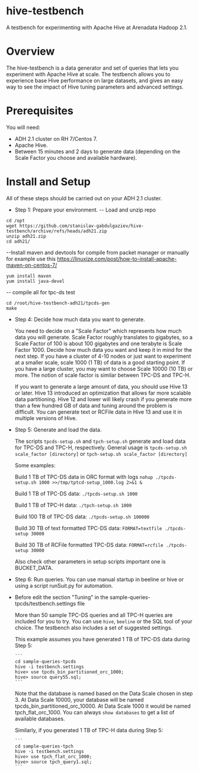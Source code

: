 hive-testbench
==============

A testbench for experimenting with Apache Hive at Arenadata Hadoop 2.1.

Overview
========

The hive-testbench is a data generator and set of queries that lets you experiment with Apache Hive at scale. The testbench allows you to experience base Hive performance on large datasets, and gives an easy way to see the impact of Hive tuning parameters and advanced settings.

Prerequisites
=============

You will need:
* ADH 2.1 cluster on RH 7/Centos 7.
* Apache Hive.
* Between 15 minutes and 2 days to generate data (depending on the Scale Factor you choose and available hardware).

Install and Setup
=================

All of these steps should be carried out on your ADH 2.1 cluster.

- Step 1: Prepare your environment.
-- Load and unzip repo
```
cd /opt
wget https://github.com/stanislav-gabdulgaziev/hive-testbench/archive/refs/heads/adh21.zip
unzip adh21.zip
cd adh21/
```

--Install maven and devtools for compile from packet manager or manually for example use this https://linuxize.com/post/how-to-install-apache-maven-on-centos-7/
```
yum install maven
yum install java-devel
```
-- compile all for tpc-ds test
```
cd /root/hive-testbench-adh21/tpcds-gen
make
```

- Step 4: Decide how much data you want to generate.

  You need to decide on a "Scale Factor" which represents how much data you will generate. Scale Factor roughly translates to gigabytes, so a Scale Factor of 100 is about 100 gigabytes and one terabyte is Scale Factor 1000. Decide how much data you want and keep it in mind for the next step. If you have a cluster of 4-10 nodes or just want to experiment at a smaller scale, scale 1000 (1 TB) of data is a good starting point. If you have a large cluster, you may want to choose Scale 10000 (10 TB) or more. The notion of scale factor is similar between TPC-DS and TPC-H.

  If you want to generate a large amount of data, you should use Hive 13 or later. Hive 13 introduced an optimization that allows far more scalable data partitioning. Hive 12 and lower will likely crash if you generate more than a few hundred GB of data and tuning around the problem is difficult. You can generate text or RCFile data in Hive 13 and use it in multiple versions of Hive.

- Step 5: Generate and load the data.

  The scripts ```tpcds-setup.sh``` and ```tpch-setup.sh``` generate and load data for TPC-DS and TPC-H, respectively. General usage is ```tpcds-setup.sh scale_factor [directory]``` or ```tpch-setup.sh scale_factor [directory]```

  Some examples:

  Build 1 TB of TPC-DS data in ORC format with logs ```nohup ./tpcds-setup.sh 1000 >>/tmp/tptcd-setup_1000.log 2>&1 &```
  
  Build 1 TB of TPC-DS data: ```./tpcds-setup.sh 1000```

  Build 1 TB of TPC-H data: ```./tpch-setup.sh 1000```

  Build 100 TB of TPC-DS data: ```./tpcds-setup.sh 100000```

  Build 30 TB of text formatted TPC-DS data: ```FORMAT=textfile ./tpcds-setup 30000```

  Build 30 TB of RCFile formatted TPC-DS data: ```FORMAT=rcfile ./tpcds-setup 30000```
  
  Also check other parameters in setup scripts important one is BUCKET_DATA.

  

- Step 6: Run queries.
  You can use manual startup in beeline or hive or using a script runSuit.py for automation. 
- Before edit the section "Tuning" in the sample-queries-tpcds/testbench.settings file

  More than 50 sample TPC-DS queries and all TPC-H queries are included for you to try. You can use ```hive```, ```beeline``` or the SQL tool of your choice. The testbench also includes a set of suggested settings.

  This example assumes you have generated 1 TB of TPC-DS data during Step 5:

      ```
      cd sample-queries-tpcds
      hive -i testbench.settings
      hive> use tpcds_bin_partitioned_orc_1000;
      hive> source query55.sql;
      ```

  Note that the database is named based on the Data Scale chosen in step 3. At Data Scale 10000, your database will be named tpcds_bin_partitioned_orc_10000. At Data Scale 1000 it would be named tpch_flat_orc_1000. You can always ```show databases``` to get a list of available databases.

  Similarly, if you generated 1 TB of TPC-H data during Step 5:

      ```
      cd sample-queries-tpch
      hive -i testbench.settings
      hive> use tpch_flat_orc_1000;
      hive> source tpch_query1.sql;
      ```
